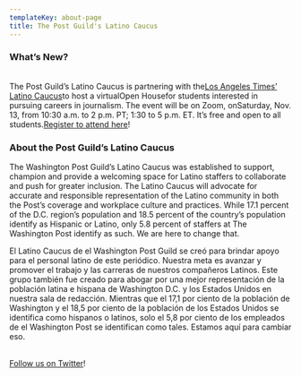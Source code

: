 ```yaml
---
templateKey: about-page
title: The Post Guild's Latino Caucus
---
```

### What’s New?

\
The Post Guild’s Latino Caucus is partnering with the[Los Angeles Times’ Latino Caucus](https://latguild.com/news/2020/7/21/latino-caucus-letter)to host a virtualOpen Housefor students interested in pursuing careers in journalism. The event will be on Zoom, onSaturday, Nov. 13, from 10:30 a.m. to 2 p.m. PT; 1:30 to 5 p.m. ET. It’s free and open to all students.[Register to attend here](https://docs.google.com/forms/d/126KSAYYVkfpcRrxE6ZLuQNeWGmqil59Gx2McH64gGfU/edit?usp=drive_web)!







### About the Post Guild’s Latino Caucus







The Washington Post Guild’s Latino Caucus was established to support, champion and provide a welcoming space for Latino staffers to collaborate and push for greater inclusion. The Latino Caucus will advocate for accurate and responsible representation of the Latino community in both the Post’s coverage and workplace culture and practices. While 17.1 percent of the D.C. region’s population and 18.5 percent of the country’s population identify as Hispanic or Latino, only 5.8 percent of staffers at The Washington Post identify as such. We are here to change that.



El Latino Caucus de el Washington Post Guild se creó para brindar apoyo para el personal latino de este periódico. Nuestra meta es avanzar y promover el trabajo y las carreras de nuestros compañeros Latinos. Este grupo también fue creado para abogar por una mejor representación de la población latina e hispana de Washington D.C. y los Estados Unidos en nuestra sala de redacción. Mientras que el 17,1 por ciento de la población de Washington y el 18,5 por ciento de la población de los Estados Unidos se identifica como hispanos o latinos, solo el 5,8 por ciento de los empleados de el Washington Post se identifican como tales. Estamos aquí para cambiar eso.

\
[Follow us on Twitter](https://twitter.com/WPLatinoCaucus)!